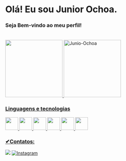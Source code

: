 # Olá! Eu sou Junior Ochoa.
### Seja Bem-vindo ao meu perfil! <br/> <br/>

<div>
<a href="https://github.com/Junior-Ochoa">
<img loading="lazy" height="180em" src="https://github-readme-stats.vercel.app/api?username=Junior-Ochoa&show_icons=true&theme=dark"/>
<img loading="lazy" height="180em" src="https://github-readme-stats.vercel.app/api/top-langs/?username=Junior-Ochoa&layout=compact" alt="Junio-Ochoa"/>
</div>

### Linguagens e tecnologias
<img src="https://cdn.jsdelivr.net/gh/devicons/devicon/icons/javascript/javascript-original.svg" width="40" heigh="40"/> <img src="https://cdn.jsdelivr.net/gh/devicons/devicon/icons/react/react-original-wordmark.svg" width="40" heigh="40"/> <img src="https://cdn.jsdelivr.net/gh/devicons/devicon/icons/nodejs/nodejs-original.svg" width="40" heigh="40"/> <img src="https://cdn.jsdelivr.net/gh/devicons/devicon/icons/typescript/typescript-original.svg" width="40" heigh="40" /> <img src="https://cdn.jsdelivr.net/gh/devicons/devicon/icons/html5/html5-original-wordmark.svg" width="40" heigh="40" /> <img src="https://cdn.jsdelivr.net/gh/devicons/devicon/icons/vscode/vscode-original.svg" width="40" heigh="40" />
          
          

  
### ✔Contatos:

  
<a href = "mailto:ademirks@gmai.com"><img src="https://img.shields.io/badge/Gmail-D14836?style=for-the-badge&logo=gmail&logoColor=white" target="_blank"></a>
[![Instagram](https://img.shields.io/badge/Instagram-E4405F?style=for-the-badge&logo=instagram&logoColor=white)](https://instagram.com/jjuniorochoa)
    
 





